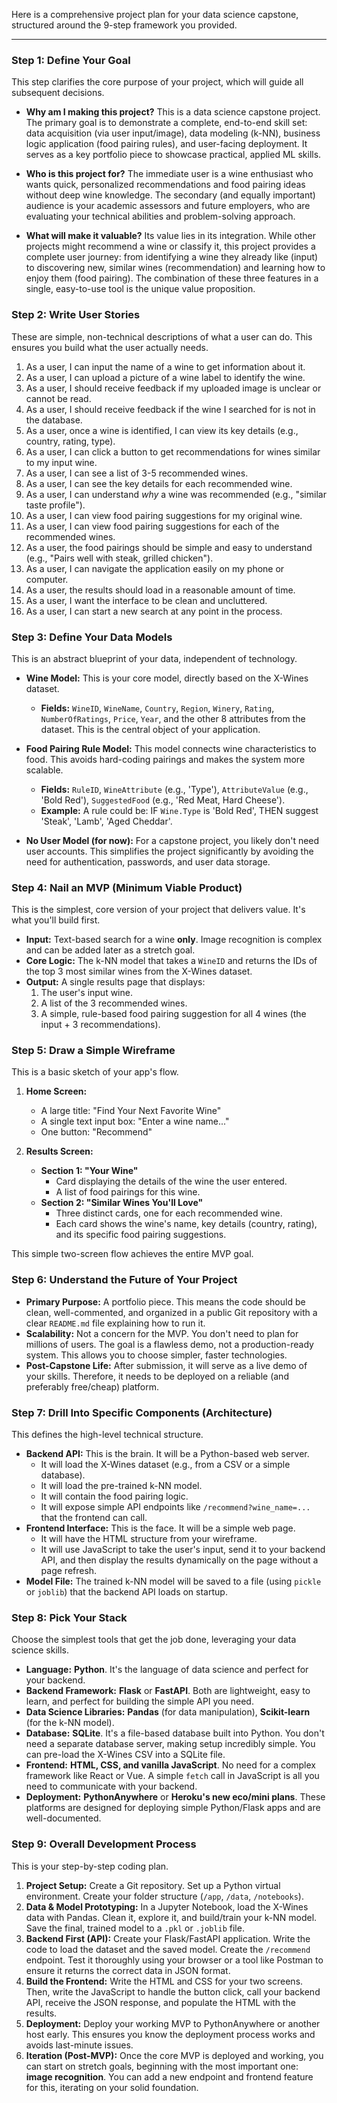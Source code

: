Here is a comprehensive project plan for your data science capstone, structured around the 9-step framework you provided.

---

### **Step 1: Define Your Goal**

This step clarifies the core purpose of your project, which will guide all subsequent decisions.

*   **Why am I making this project?**
    This is a data science capstone project. The primary goal is to demonstrate a complete, end-to-end skill set: data acquisition (via user input/image), data modeling (k-NN), business logic application (food pairing rules), and user-facing deployment. It serves as a key portfolio piece to showcase practical, applied ML skills.

*   **Who is this project for?**
    The immediate user is a wine enthusiast who wants quick, personalized recommendations and food pairing ideas without deep wine knowledge. The secondary (and equally important) audience is your academic assessors and future employers, who are evaluating your technical abilities and problem-solving approach.

*   **What will make it valuable?**
    Its value lies in its integration. While other projects might recommend a wine or classify it, this project provides a complete user journey: from identifying a wine they already like (input) to discovering new, similar wines (recommendation) and learning how to enjoy them (food pairing). The combination of these three features in a single, easy-to-use tool is the unique value proposition.

### **Step 2: Write User Stories**

These are simple, non-technical descriptions of what a user can do. This ensures you build what the user actually needs.

1.  As a user, I can input the name of a wine to get information about it.
2.  As a user, I can upload a picture of a wine label to identify the wine.
3.  As a user, I should receive feedback if my uploaded image is unclear or cannot be read.
4.  As a user, I should receive feedback if the wine I searched for is not in the database.
5.  As a user, once a wine is identified, I can view its key details (e.g., country, rating, type).
6.  As a user, I can click a button to get recommendations for wines similar to my input wine.
7.  As a user, I can see a list of 3-5 recommended wines.
8.  As a user, I can see the key details for each recommended wine.
9.  As a user, I can understand *why* a wine was recommended (e.g., "similar taste profile").
10. As a user, I can view food pairing suggestions for my original wine.
11. As a user, I can view food pairing suggestions for each of the recommended wines.
12. As a user, the food pairings should be simple and easy to understand (e.g., "Pairs well with steak, grilled chicken").
13. As a user, I can navigate the application easily on my phone or computer.
14. As a user, the results should load in a reasonable amount of time.
15. As a user, I want the interface to be clean and uncluttered.
16. As a user, I can start a new search at any point in the process.

### **Step 3: Define Your Data Models**

This is an abstract blueprint of your data, independent of technology.

*   **Wine Model:** This is your core model, directly based on the X-Wines dataset.
    *   **Fields:** `WineID`, `WineName`, `Country`, `Region`, `Winery`, `Rating`, `NumberOfRatings`, `Price`, `Year`, and the other 8 attributes from the dataset. This is the central object of your application.

*   **Food Pairing Rule Model:** This model connects wine characteristics to food. This avoids hard-coding pairings and makes the system more scalable.
    *   **Fields:** `RuleID`, `WineAttribute` (e.g., 'Type'), `AttributeValue` (e.g., 'Bold Red'), `SuggestedFood` (e.g., 'Red Meat, Hard Cheese').
    *   **Example:** A rule could be: IF `Wine.Type` is 'Bold Red', THEN suggest 'Steak', 'Lamb', 'Aged Cheddar'.

*   **No User Model (for now):** For a capstone project, you likely don't need user accounts. This simplifies the project significantly by avoiding the need for authentication, passwords, and user data storage.

### **Step 4: Nail an MVP (Minimum Viable Product)**

This is the simplest, core version of your project that delivers value. It's what you'll build first.

*   **Input:** Text-based search for a wine **only**. Image recognition is complex and can be added later as a stretch goal.
*   **Core Logic:** The k-NN model that takes a `WineID` and returns the IDs of the top 3 most similar wines from the X-Wines dataset.
*   **Output:** A single results page that displays:
    1.  The user's input wine.
    2.  A list of the 3 recommended wines.
    3.  A simple, rule-based food pairing suggestion for all 4 wines (the input + 3 recommendations).

### **Step 5: Draw a Simple Wireframe**

This is a basic sketch of your app's flow.

1.  **Home Screen:**
    *   A large title: "Find Your Next Favorite Wine"
    *   A single text input box: "Enter a wine name..."
    *   One button: "Recommend"

2.  **Results Screen:**
    *   **Section 1: "Your Wine"**
        *   Card displaying the details of the wine the user entered.
        *   A list of food pairings for this wine.
    *   **Section 2: "Similar Wines You'll Love"**
        *   Three distinct cards, one for each recommended wine.
        *   Each card shows the wine's name, key details (country, rating), and its specific food pairing suggestions.

This simple two-screen flow achieves the entire MVP goal.

### **Step 6: Understand the Future of Your Project**

*   **Primary Purpose:** A portfolio piece. This means the code should be clean, well-commented, and organized in a public Git repository with a clear `README.md` file explaining how to run it.
*   **Scalability:** Not a concern for the MVP. You don't need to plan for millions of users. The goal is a flawless demo, not a production-ready system. This allows you to choose simpler, faster technologies.
*   **Post-Capstone Life:** After submission, it will serve as a live demo of your skills. Therefore, it needs to be deployed on a reliable (and preferably free/cheap) platform.

### **Step 7: Drill Into Specific Components (Architecture)**

This defines the high-level technical structure.

*   **Backend API:** This is the brain. It will be a Python-based web server.
    *   It will load the X-Wines dataset (e.g., from a CSV or a simple database).
    *   It will load the pre-trained k-NN model.
    *   It will contain the food pairing logic.
    *   It will expose simple API endpoints like `/recommend?wine_name=...` that the frontend can call.
*   **Frontend Interface:** This is the face. It will be a simple web page.
    *   It will have the HTML structure from your wireframe.
    *   It will use JavaScript to take the user's input, send it to your backend API, and then display the results dynamically on the page without a page refresh.
*   **Model File:** The trained k-NN model will be saved to a file (using `pickle` or `joblib`) that the backend API loads on startup.

### **Step 8: Pick Your Stack**

Choose the simplest tools that get the job done, leveraging your data science skills.

*   **Language:** **Python**. It's the language of data science and perfect for your backend.
*   **Backend Framework:** **Flask** or **FastAPI**. Both are lightweight, easy to learn, and perfect for building the simple API you need.
*   **Data Science Libraries:** **Pandas** (for data manipulation), **Scikit-learn** (for the k-NN model).
*   **Database:** **SQLite**. It's a file-based database built into Python. You don't need a separate database server, making setup incredibly simple. You can pre-load the X-Wines CSV into a SQLite file.
*   **Frontend:** **HTML, CSS, and vanilla JavaScript**. No need for a complex framework like React or Vue. A simple `fetch` call in JavaScript is all you need to communicate with your backend.
*   **Deployment:** **PythonAnywhere** or **Heroku's new eco/mini plans**. These platforms are designed for deploying simple Python/Flask apps and are well-documented.

### **Step 9: Overall Development Process**

This is your step-by-step coding plan.

1.  **Project Setup:** Create a Git repository. Set up a Python virtual environment. Create your folder structure (`/app`, `/data`, `/notebooks`).
2.  **Data & Model Prototyping:** In a Jupyter Notebook, load the X-Wines data with Pandas. Clean it, explore it, and build/train your k-NN model. Save the final, trained model to a `.pkl` or `.joblib` file.
3.  **Backend First (API):** Create your Flask/FastAPI application. Write the code to load the dataset and the saved model. Create the `/recommend` endpoint. Test it thoroughly using your browser or a tool like Postman to ensure it returns the correct data in JSON format.
4.  **Build the Frontend:** Write the HTML and CSS for your two screens. Then, write the JavaScript to handle the button click, call your backend API, receive the JSON response, and populate the HTML with the results.
5.  **Deployment:** Deploy your working MVP to PythonAnywhere or another host early. This ensures you know the deployment process works and avoids last-minute issues.
6.  **Iteration (Post-MVP):** Once the core MVP is deployed and working, you can start on stretch goals, beginning with the most important one: **image recognition**. You can add a new endpoint and frontend feature for this, iterating on your solid foundation.
